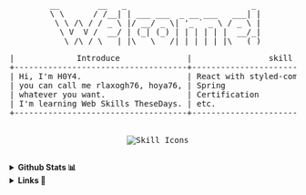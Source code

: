 <div align="center">
<pre>
 __        __   _                          _ 
 \ \      / /__| | ___ ___  _ __ ___   ___| |
  \ \ /\ / / _ \ |/ __/ _ \| '_ ` _ \ / _ \ |
   \ V  V /  __/ | (_| (_) | | | | | |  __/_|
    \_/\_/ \___|_|\___\___/|_| |_| |_|\___(_)
</pre>

<pre>
|             Introduce              |                skill Stacks                |     goal      |
+------------------------------------+--------------------------------------------+---------------+
| Hi, I'm H0Y4.                      | React with styled-components, mui, scss... | Getting a job |
| you can call me rlaxogh76, hoya76, | Spring                                     | Become Rich   |
| whatever you want.                 | Certification                              |               |
| I'm learning Web Skills TheseDays. | etc.                                       |               |
+------------------------------------+--------------------------------------------+---------------+

<div style="text-align: center;">
  <img src="https://skillicons.dev/icons?i=spring,react,styledcomponents,mui,java,scss" alt="Skill Icons" />
</div>
</pre>

<details align="left">
  <summary><b>Github Stats 📊</b></summary>

<pre>
<table style="margin: auto; text-align: center; border-collapse: collapse; width: 100%;">
  <tr>
    <td style="border: none; text-align: center; width: 50%; height: 200px; vertical-align: middle;">
        <img src="https://render.gitanimals.org/farms/Podk76" alt="GitAnimals" style="max-width: 100%; max-height: 100%; display: block; margin: auto;" />
    </td>
    <td style="border: none; text-align: center; width: 50%; height: 200px; vertical-align: middle;">
      <img src="https://github-readme-stats.vercel.app/api?username=rlaxogh76&theme=tokyonight&show_icons=true&hide_border=true&count_private=false" alt="GitHub Stats" style="max-width: 100%; max-height: 100%; display: block; margin: auto;" />
    </td>
  </tr>
  <tr>
    <td style="border: none; text-align: center; width: 50%; height: 200px; vertical-align: middle;">
      <img src="https://github-readme-stats.vercel.app/api/top-langs/?username=rlaxogh76&theme=tokyonight&show_icons=true&hide_border=true&layout=compact" alt="Top Languages" style="max-width: 100%; max-height: 100%; display: block; margin: auto;" />
    </td>
    <td style="border: none; text-align: center; width: 50%; height: 200px; vertical-align: middle;">
      <img src="https://github-profile-trophy.vercel.app/?username=rlaxogh76&theme=juicyfresh&no-bg=true" alt="GitHub Trophies" style="max-width: 100%; max-height: 100%; display: block; margin: auto;" />
    </td>
  </tr>
</table>
</pre>
</details>

<details align="left">
  <summary><b>Links 🔗</b></summary>

<pre>
<a href='mailto:btm.email2769@gmail.com' target="_blank" style="text-decoration: none;">
  <img alt='Gmail' src='https://img.shields.io/badge/Gmail-100000?style=for-the-badge&logo=Gmail&logoColor=FFFFFF&labelColor=DA5145&color=DA5145'/>
</a>
<a href='https://velog.io/@hoya76/posts' target="_blank" style="text-decoration: none;">
  <img alt='Velog' src='https://img.shields.io/badge/Velog-100000?style=for-the-badge&logo=Velog&logoColor=white&labelColor=1EC997&color=1EC997'/>
</a>
<a href='https://discord.gg/AsmhX6kb' target="_blank" style="text-decoration: none;">
  <img alt='Discord' src='https://img.shields.io/badge/Discord-100000?style=for-the-badge&logo=Discord&logoColor=FFFFFF&labelColor=5562EB&color=5562EB'/>
</a>
<a href="https://paypal.me/hoya76377?country.x=KR&locale.x=ko_KR" target="_blank" style="text-decoration: none;">
  <img alt="PayPal" src="https://img.shields.io/badge/PayPal-003087?style=for-the-badge&logo=PayPal&logoColor=003087&labelColor=FFFFFF&color=FFFFFF"/>
</a>
</pre>
</details>
